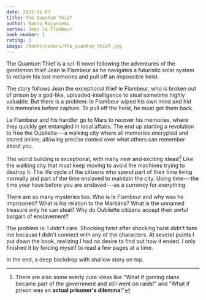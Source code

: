 ```yaml
---
date: 2023-11-07
title: The Quantum Thief
author: Hannu Rajaniemi
series: Jean le Flambeur
book_number: 1
rating: 3
image: /books/covers/the_quantum_thief.jpg
---
```


<span class="book-title">The Quantum Thief</span> is a sci-fi novel following
the adventures of the gentleman thief Jean le Flambeur as he navigates a
futuristic solar system to reclaim his lost memories and pull off an
impossible heist.

The story follows Jean the exceptional thief le Flambeur, who is broken out of
prison by a god-like, uploaded-intelligence to steal sometime highly valuable.
But there is a problem: le Flambeur wiped his own mind and hid his memories
before capture. To pull off the heist, he must get them back.

Le Flambeur and his handler go to Mars to recover his memories, where they quickly
get entangled in local affairs. The end up starting a revolution to free the
Oubliette---a walking city where all memories encrypted and stored online,
allowing precise control over what others can remember about you.

The world building is exceptional, with many new and exciting
ideas![^overly_cute] Like the walking city that must keep moving to avoid the
machines trying to destroy it. The life cycle of the citizens who spend part
of their time living normally and part of the time enslaved to maintain the
city. Using time---the time your have before you are enslaved---as a currency
for everything.

[^overly_cute]:
    There are also some overly cute ideas like "What if gaming clans became
    part of the government and still went on raids!" and "What if prison was
    an **actual prisoner's dilemma**!"

There are so many mysteries too. Who is le Flambeur and why was he
imprisoned? What is his relation to the Martians? What is the unnamed treasure
only he can steal? Why do Oubliette citizens accept their awful bargain of
enslavement?

The problem is: I didn't care. Shocking twist after shocking twist didn't
faze me because I didn't connect with any of the characters. At several
points I put down the book, realizing I had no desire to find out how it
ended. I only finished it by forcing myself to read a few pages at a time.

In the end, a deep backdrop with shallow story on top.
